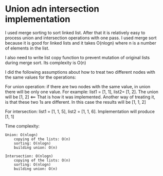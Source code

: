 # Union adn intersection implementation
I used merge sorting to sort linked list. After that it is relatively easy to process union and intersection operations with one pass.
I used merge sort because it is good for linked lists and it takes O(nlogn) where n is a number of elements in the list.

I also need to write list copy function to prevent mutation of original lists during merge sort. Its complexity is O(n)

I did the following assumptions about how to treat two different nodes with the same values for the operations:

For union operation:
    if there are two nodes with the same value, in union there will be only one value. For example: list1 = [1, 1], list2= [1, 2]. The union will be [1, 2] <== That is how it was implemented.
    Another way of treating it, is that these two 1s are different. In this case the results will be [1, 1, 2]

For intersection:
    list1 = [1, 1, 5], list2 = [1, 1, 6].
    Implementation will produce [1, 1]

Time complexity:

    Union: O(nlogn)
        copying of the lists: O(n)
        sorting: O(nlogn)
        building union: O(n)

    Intersection: O(nlogn)
        copying of the lists: O(n)
        sorting: O(nlogn)
        building union: O(n)